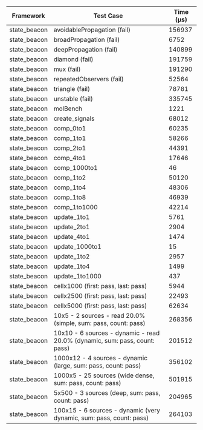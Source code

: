 | Framework | Test Case | Time (μs) |
| --- | --- | --- |
| state_beacon | avoidablePropagation (fail) | 156937 |
| state_beacon | broadPropagation (fail) | 6752 |
| state_beacon | deepPropagation (fail) | 140899 |
| state_beacon | diamond (fail) | 191759 |
| state_beacon | mux (fail) | 191290 |
| state_beacon | repeatedObservers (fail) | 52564 |
| state_beacon | triangle (fail) | 78781 |
| state_beacon | unstable (fail) | 335745 |
| state_beacon | molBench | 1221 |
| state_beacon | create_signals | 68012 |
| state_beacon | comp_0to1 | 60235 |
| state_beacon | comp_1to1 | 58266 |
| state_beacon | comp_2to1 | 44391 |
| state_beacon | comp_4to1 | 17646 |
| state_beacon | comp_1000to1 | 46 |
| state_beacon | comp_1to2 | 50120 |
| state_beacon | comp_1to4 | 48306 |
| state_beacon | comp_1to8 | 46939 |
| state_beacon | comp_1to1000 | 42214 |
| state_beacon | update_1to1 | 5761 |
| state_beacon | update_2to1 | 2904 |
| state_beacon | update_4to1 | 1474 |
| state_beacon | update_1000to1 | 15 |
| state_beacon | update_1to2 | 2957 |
| state_beacon | update_1to4 | 1499 |
| state_beacon | update_1to1000 | 437 |
| state_beacon | cellx1000 (first: pass, last: pass) | 5944 |
| state_beacon | cellx2500 (first: pass, last: pass) | 22493 |
| state_beacon | cellx5000 (first: pass, last: pass) | 62634 |
| state_beacon | 10x5 - 2 sources - read 20.0% (simple, sum: pass, count: pass) | 268356 |
| state_beacon | 10x10 - 6 sources - dynamic - read 20.0% (dynamic, sum: pass, count: pass) | 201512 |
| state_beacon | 1000x12 - 4 sources - dynamic (large, sum: pass, count: pass) | 356102 |
| state_beacon | 1000x5 - 25 sources (wide dense, sum: pass, count: pass) | 501915 |
| state_beacon | 5x500 - 3 sources (deep, sum: pass, count: pass) | 204965 |
| state_beacon | 100x15 - 6 sources - dynamic (very dynamic, sum: pass, count: pass) | 264103 |
